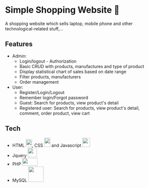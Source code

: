 # Simple Shopping Website 🛒

A shopping website which sells laptop, mobile phone and other technological-related stuff,...

## Features
- Admin:
  - Login/logout - Authorization 
  - Basic CRUD with products, manufactures and type of product
  - Display statistical chart of sales based on date range
  - Filter products, manufacturers
  - Order management
- User:
  - Register/Login/Logout
  - Remember login/Forgot password
  - Guest: Search for products, view product's detail
  - Registered user: Search for products, view product's detail, comment, order product, view cart
  
## Tech
  - HTML <img src="https://logos-download.com/wp-content/uploads/2017/07/HTML5_badge.png" width="20" height="25">, CSS 
  <img src="https://upload.wikimedia.org/wikipedia/commons/thumb/d/d5/CSS3_logo_and_wordmark.svg/1200px-CSS3_logo_and_wordmark.svg.png" width="20" height="30"> and Javascript <img src="https://www.freepnglogos.com/uploads/javascript-png/png-javascript-badge-picture-8.png" width="25" height="30">
  - Jquery <img src="http://pluspng.com/img-png/jquery-logo-png-jquery-320.png" width="30" height="30">
  - PHP <img src="https://logos-download.com/wp-content/uploads/2016/09/PHP_logo.png" width="50" height="25">
  - MySQL <img src="https://pngimg.com/uploads/mysql/mysql_PNG22.png" width="50" height="50">
  
